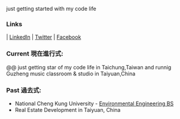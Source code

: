 
just getting started with my code life

### Links

| [LinkedIn](https://www.linkedin.com/in/chris1986711/) | [Twitter](https://twitter.com/ChrisCh07549965/) | [Facebook](https://www.facebook.com/profile.php?id=100000216993952/)


### Current 現在進行式:

@@ just getting star of my code life in Taichung,Taiwan and runnig Guzheng music classroom & studio in Taiyuan,China

### Past 過去式:

- National Cheng Kung University - [Environmental Engineering BS](https://ev.ncku.edu.tw/)
- Real Estate Development in Taiyuan, China


